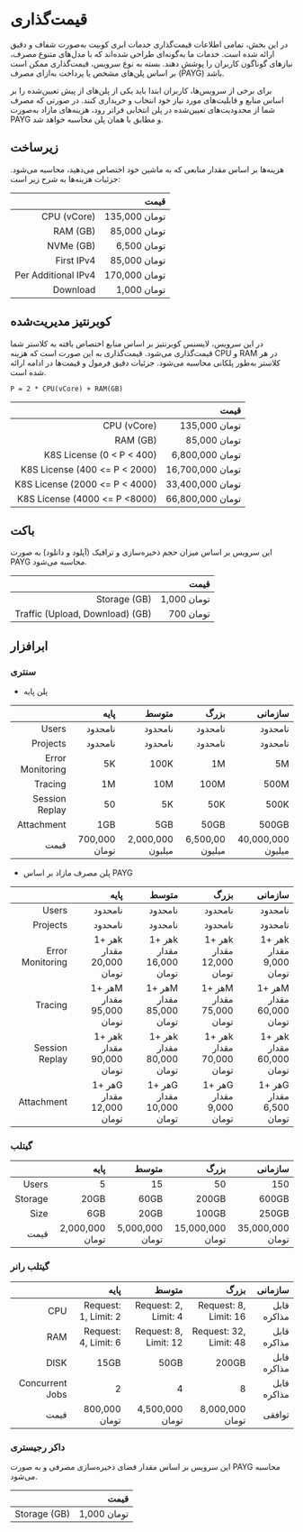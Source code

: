 # قیمت‌گذاری

در این بخش، تمامی اطلاعات قیمت‌گذاری خدمات ابری کوبیت به‌صورت شفاف و دقیق ارائه شده است. خدمات ما به‌گونه‌ای طراحی شده‌اند که با مدل‌های متنوع مصرف، نیازهای گوناگون کاربران را پوشش دهند. بسته به نوع سرویس، قیمت‌گذاری ممکن است بر اساس پلن‌های مشخص یا پرداخت به‌ازای مصرف (PAYG) باشد.

برای برخی از سرویس‌ها، کاربران ابتدا باید یکی از پلن‌های از پیش تعیین‌شده را بر اساس منابع و قابلیت‌های مورد نیاز خود انتخاب و خریداری کنند. در صورتی که مصرف شما از محدودیت‌های تعیین‌شده در پلن انتخابی فراتر رود، هزینه‌های مازاد به‌صورت PAYG و مطابق با همان پلن محاسبه خواهد شد.

## زیرساخت

هزینه‌ها بر اساس مقدار منابعی که به ماشین خود اختصاص می‌دهید، محاسبه می‌شود. جزئیات هزینه‌ها به شرح زیر است:

|                     |          قیمت |
| ------------------: | ------------: |
|         CPU (vCore) | 135,000 تومان |
|            RAM (GB) |  85,000 تومان |
|           NVMe (GB) |   6,500 تومان |
|          First IPv4 |  85,000 تومان |
| Per Additional IPv4 | 170,000 تومان |
|            Download |   1,000 تومان |

## کوبرنتیز مدیریت‌شده

در این سرویس، لایسنس کوبرنتیز بر اساس منابع اختصاص یافته به کلاستر شما قیمت‌گذاری می‌شود. قیمت‌گذاری به این صورت است که هزینه CPU و RAM در هر کلاستر به‌طور پلکانی محاسبه می‌شود. جزئیات دقیق فرمول و قیمت‌ها در ادامه ارائه شده است.

    P = 2 * CPU(vCore) + RAM(GB)

|                                |             قیمت |
| -----------------------------: | ---------------: |
|                    CPU (vCore) |    135,000 تومان |
|                       RAM (GB) |     85,000 تومان |
|      K8S License (0 < P < 400) |  6,800,000 تومان |
|  K8S License (400 <= P < 2000) | 16,700,000 تومان |
| K8S License (2000 <= P < 4000) | 33,400,000 تومان |
|  K8S License (4000 <= P <8000) | 66,800,000 تومان |

## باکت

این سرویس بر اساس میزان حجم ذخیره‌سازی و ترافیک (آپلود و دانلود) به صورت PAYG محاسبه می‌شود.

|                                 |        قیمت |
| ------------------------------: | ----------: |
|                    Storage (GB) | 1,000 تومان |
| Traffic (Upload, Download) (GB) |   700 تومان |

## ابرافزار

### سنتری

- پلن پایه

|                  |          پایه |            متوسط |            بزرگ |           سازمانی |
| ---------------: | ------------: | ---------------: | --------------: | ----------------: |
|            Users |       نامحدود |          نامحدود |         نامحدود |           نامحدود |
|         Projects |       نامحدود |          نامحدود |         نامحدود |           نامحدود |
| Error Monitoring |            5K |             100K |              1M |                5M |
|          Tracing |            1M |              10M |            100M |              500M |
|   Session Replay |            50 |               5K |             50K |              500K |
|       Attachment |           1GB |              5GB |            50GB |             500GB |
|             قیمت | 700,000 تومان | 2,000,000 میلیون | 6,500,00 میلیون | 40,000,000 میلیون |

- پلن مصرف مازاد بر اساس PAYG

|                  |                      پایه |                     متوسط |                      بزرگ |                   سازمانی |
| ---------------: | ------------------------: | ------------------------: | ------------------------: | ------------------------: |
|            Users |                   نامحدود |                   نامحدود |                   نامحدود |                   نامحدود |
|         Projects |                   نامحدود |                   نامحدود |                   نامحدود |                   نامحدود |
| Error Monitoring | هر +1k مقدار 20,000 تومان | هر +1k مقدار 16,000 تومان | هر +1k مقدار 12,000 تومان |  هر +1k مقدار 9,000 تومان |
|          Tracing | هر +1M مقدار 95,000 تومان | هر +1M مقدار 85,000 تومان | هر +1M مقدار 75,000 تومان | هر +1M مقدار 60,000 تومان |
|   Session Replay | هر +1k مقدار 90,000 تومان | هر +1k مقدار 80,000 تومان | هر +1k مقدار 70,000 تومان | هر +1k مقدار 60,000 تومان |
|       Attachment | هر +1G مقدار 12,000 تومان | هر +1G مقدار 10,000 تومان |  هر +1G مقدار 9,000 تومان |  هر +1G مقدار 6,500 تومان |

### گیتلب

|         |            پایه |           متوسط |             بزرگ |          سازمانی |
| ------: | --------------: | --------------: | ---------------: | ---------------: |
|   Users |               5 |              15 |               50 |              150 |
| Storage |            20GB |            60GB |            200GB |            600GB |
|    Size |             6GB |            20GB |            100GB |            250GB |
|    قیمت | 2,000,000 تومان | 5,000,000 تومان | 15,000,000 تومان | 35,000,000 تومان |

### گیتلب رانر

|                 |                 پایه |                 متوسط |                   بزرگ |     سازمانی |
| --------------: | -------------------: | --------------------: | ---------------------: | ----------: |
|             CPU | Request: 1, Limit: 2 |  Request: 2, Limit: 4 |  Request: 8, Limit: 16 | قابل مذاکره |
|             RAM | Request: 4, Limit: 6 | Request: 8, Limit: 12 | Request: 32, Limit: 48 | قابل مذاکره |
|            DISK |                 15GB |                  50GB |                  200GB | قابل مذاکره |
| Concurrent Jobs |                    2 |                     4 |                      8 | قابل مذاکره |
|            قیمت |        800,000 تومان |       4,500,000 تومان |        8,000,000 تومان |      توافقی |

### داکر رجیستری

این سرویس بر اساس مقدار فضای ذخیره‌سازی مصرفی و به صورت PAYG محاسبه می‌شود.

|              |        قیمت |
| -----------: | ----------: |
| Storage (GB) | 1,000 تومان |
